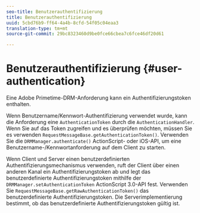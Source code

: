 ```yaml
---
seo-title: Benutzerauthentifizierung
title: Benutzerauthentifizierung
uuid: 5cbd76b9-ff64-4a4b-8cfd-54f05c04eaa3
translation-type: tm+mt
source-git-commit: 29bc8323460d9be0fce66cbea7c6fce46df20d61

---
```



# Benutzerauthentifizierung {#user-authentication}

Eine Adobe Primetime-DRM-Anforderung kann ein Authentifizierungstoken enthalten.

Wenn Benutzername/Kennwort-Authentifizierung verwendet wurde, kann die Anforderung eine `AuthenticationToken` durch die `AuthenticationHandler`. Wenn Sie auf das Token zugreifen und es überprüfen möchten, müssen Sie es verwenden `RequestMessageBase.getAuthenticationToken()`. Verwenden Sie die `DRMManager.authenticate()` ActionScript- oder iOS-API, um eine Benutzername-/Kennwortanforderung auf dem Client zu starten.

Wenn Client und Server einen benutzerdefinierten Authentifizierungsmechanismus verwenden, ruft der Client über einen anderen Kanal ein Authentifizierungstoken ab und legt das benutzerdefinierte Authentifizierungstoken mithilfe der `DRMManager.setAuthenticationToken` ActionScript 3.0-API fest. Verwenden Sie `RequestMessageBase.getRawAuthenticationToken()` das benutzerdefinierte Authentifizierungstoken. Die Serverimplementierung bestimmt, ob das benutzerdefinierte Authentifizierungstoken gültig ist.
